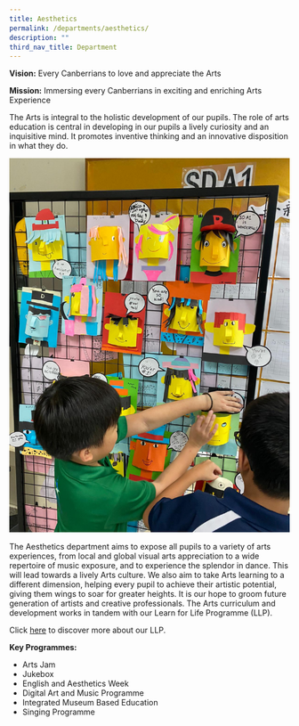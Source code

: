 ```yaml
---
title: Aesthetics
permalink: /departments/aesthetics/
description: ""
third_nav_title: Department
---
```

**Vision:** Every Canberrians to love and appreciate the Arts

**Mission:** Immersing every Canberrians in exciting and enriching Arts Experience

The Arts is integral to the holistic development of our pupils. The role of arts education is central in developing in our pupils a lively curiosity and an inquisitive mind. It promotes inventive thinking and an innovative disposition in what they do. 

![](/images/aesthetics1.jpg)

The Aesthetics department aims to expose all pupils to a variety of arts experiences, from local and global visual arts appreciation to a wide repertoire of music exposure, and to experience the splendor in dance. This will lead towards a lively Arts culture. We also aim to take Arts learning to a different dimension, helping every pupil to achieve their artistic potential, giving them wings to soar for greater heights. It is our hope to groom future generation of artists and creative professionals. The Arts curriculum and development works in tandem with our Learn for Life Programme (LLP). 

Click [here](/our-programmes/applied-learning-programme/learn-for-life/) to discover more about our LLP.

**Key Programmes:**
* Arts Jam 
* Jukebox
* English and Aesthetics Week
* Digital Art and Music Programme
* Integrated Museum Based Education
* Singing Programme